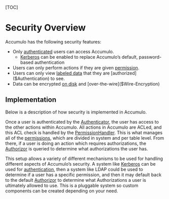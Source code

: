 [TOC]

Security Overview
=================

Accumulo has the following security features:

*   Only [authenticated]($Authentication) users can access Accumulo.
    *   [Kerberos]($Kerberos) can be enabled to replace Accumulo’s default, password-based authentication
*   Users can only perform actions if they are given [permission]($Permissions).
*   Users can only view [labeled data]($Authentication#security-labels) that they are [authorized]($Authentication) to see.
*   Data can be encrypted [on disk]($On-Disk-Encryption) and [over-the-wire]($Wire-Encryption)

Implementation
---------------------------------------------------------------------------------------

Below is a description of how security is implemented in Accumulo.

Once a user is authenticated by the [Authenticator](https://static.javadoc.io/org.apache.accumulo/accumulo-server-base/2.1.2/org/apache/accumulo/server/security/handler/Authenticator.html), the user has access to the other actions within Accumulo. All actions in Accumulo are ACLed, and this ACL check is handled by the [PermissionHandler](https://static.javadoc.io/org.apache.accumulo/accumulo-server-base/2.1.2/org/apache/accumulo/server/security/handler/PermissionHandler.html). This is what manages all of the [permissions]($Permissions), which are divided in system and per table level. From there, if a user is doing an action which requires authorizations, the [Authorizor](https://static.javadoc.io/org.apache.accumulo/accumulo-server-base/2.1.2/org/apache/accumulo/server/security/handler/Authorizor.html) is queried to determine what authorizations the user has.

This setup allows a variety of different mechanisms to be used for handling different aspects of Accumulo’s security. A system like [Kerberos](https://accumulo.apache.org/docs/2.x/security/kerberos) can be used for [authentication](https://accumulo.apache.org/docs/2.x/security/authentication), then a system like LDAP could be used to determine if a user has a specific permission, and then it may default back to the default [Authorizor](https://static.javadoc.io/org.apache.accumulo/accumulo-server-base/2.1.2/org/apache/accumulo/server/security/handler/Authorizor.html) to determine what Authorizations a user is ultimately allowed to use. This is a pluggable system so custom components can be created depending on your need.
